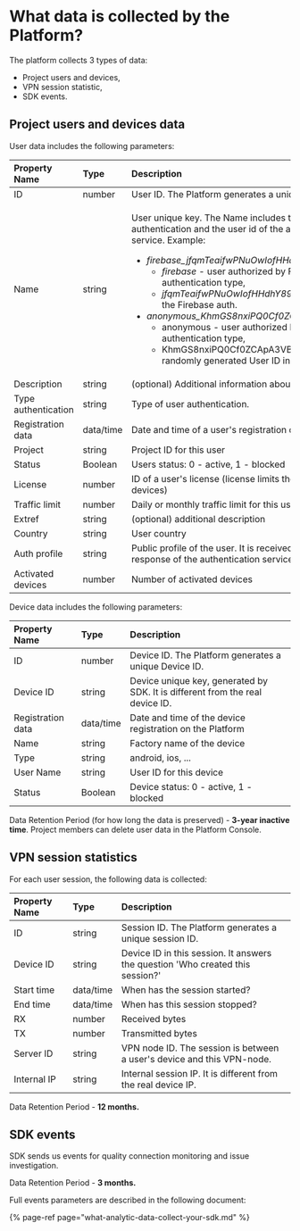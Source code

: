 # What data is collected by the Platform?

The platform collects 3 types of data:

* Project users and devices,
* VPN session statistic,
* SDK events.

## Project users and devices data

User data includes the following parameters:

<table>
  <thead>
    <tr>
      <th style="text-align:left"><b>Property Name</b>
      </th>
      <th style="text-align:left"><b>Type</b>
      </th>
      <th style="text-align:left"><b>Description</b>
      </th>
    </tr>
  </thead>
  <tbody>
    <tr>
      <td style="text-align:left">ID</td>
      <td style="text-align:left">number</td>
      <td style="text-align:left">User ID. The Platform generates a unique User ID.</td>
    </tr>
    <tr>
      <td style="text-align:left">Name</td>
      <td style="text-align:left">string</td>
      <td style="text-align:left">
        <p>User unique key. The Name includes the type of user authentication and
          the user id of the authentication service. Example:</p>
        <ul>
          <li><em>firebase_jfqmTeaifwPNuOwIofHHdhY89Po1</em>
            <ul>
              <li><em>firebase</em> - user authorized by Firebase authentication type,</li>
              <li><em>jfqmTeaifwPNuOwIofHHdhY89Po1</em> - user id in the Firebase auth.</li>
            </ul>
          </li>
          <li><em>anonymous_KhmGS8nxiPQ0Cf0ZCApA3VBF8uS2</em>
            <ul>
              <li>anonymous - user authorized by Anonymous authentication type,</li>
              <li>KhmGS8nxiPQ0Cf0ZCApA3VBF8uS2 - randomly generated User ID in the Platform</li>
            </ul>
          </li>
        </ul>
      </td>
    </tr>
    <tr>
      <td style="text-align:left">Description</td>
      <td style="text-align:left">string</td>
      <td style="text-align:left">(optional) Additional information about a user.</td>
    </tr>
    <tr>
      <td style="text-align:left">Type authentication</td>
      <td style="text-align:left">string</td>
      <td style="text-align:left">Type of user authentication.</td>
    </tr>
    <tr>
      <td style="text-align:left">Registration data</td>
      <td style="text-align:left">data/time</td>
      <td style="text-align:left">Date and time of a user&apos;s registration on the Platform</td>
    </tr>
    <tr>
      <td style="text-align:left">Project</td>
      <td style="text-align:left">string</td>
      <td style="text-align:left">Project ID for this user</td>
    </tr>
    <tr>
      <td style="text-align:left">Status</td>
      <td style="text-align:left">Boolean</td>
      <td style="text-align:left">Users status: 0 - active, 1 - blocked</td>
    </tr>
    <tr>
      <td style="text-align:left">License</td>
      <td style="text-align:left">number</td>
      <td style="text-align:left">ID of a user&apos;s license (license limits the number of devices)</td>
    </tr>
    <tr>
      <td style="text-align:left">Traffic limit</td>
      <td style="text-align:left">number</td>
      <td style="text-align:left">Daily or monthly traffic limit for this user (bytes)</td>
    </tr>
    <tr>
      <td style="text-align:left">Extref</td>
      <td style="text-align:left">string</td>
      <td style="text-align:left">(optional) additional description</td>
    </tr>
    <tr>
      <td style="text-align:left">Country</td>
      <td style="text-align:left">string</td>
      <td style="text-align:left">User country</td>
    </tr>
    <tr>
      <td style="text-align:left">Auth profile</td>
      <td style="text-align:left">string</td>
      <td style="text-align:left">Public profile of the user. It is received from the response of the authentication
        service.</td>
    </tr>
    <tr>
      <td style="text-align:left">Activated devices</td>
      <td style="text-align:left">number</td>
      <td style="text-align:left">Number of activated devices</td>
    </tr>
  </tbody>
</table>

Device data includes the following parameters:

| **Property Name** | **Type** | **Description** |
| :--- | :--- | :--- |
| ID | number | Device ID. The Platform generates a unique Device ID. |
| Device ID | string | Device unique key, generated by SDK. It is different from the real device ID. |
| Registration data | data/time | Date and time of the device registration on the Platform |
| Name | string | Factory name of the device |
| Type | string | android, ios, ... |
| User Name | string | User ID for this device |
| Status | Boolean | Device status: 0 - active, 1 - blocked |

Data Retention Period \(for how long the data is preserved\) - **3-year inactive time**. Project members can delete user data in the Platform Console.

## VPN session statistics

For each user session, the following data is collected:

| **Property Name** | **Type** | **Description** |
| :--- | :--- | :--- |
| ID | string | Session ID. The Platform generates a unique session ID. |
| Device ID | string | Device ID in this session. It answers the question 'Who created this session?' |
| Start time | data/time | When has the session started? |
| End time | data/time | When has this session stopped? |
| RX | number | Received bytes |
| TX | number | Transmitted bytes |
| Server ID | string | VPN node ID. The session is between a user's device and this VPN-node. |
| Internal IP | string | Internal session IP. It is different from the real device IP. |

Data Retention Period - **12 months.**

## SDK events

 SDK sends us events for quality connection monitoring and issue investigation.  

Data Retention Period - **3 months.**

Full events parameters are described in the following document:

{% page-ref page="what-analytic-data-collect-your-sdk.md" %}

